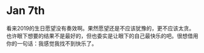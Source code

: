 # Jan 7th

看来2019的生日愿望没有奏效啊。果然愿望还是不应该犹豫的，更不应该太贪。也许眼下想要的结果不是最好的，但也委实是让眼下的自己最快乐的吧。很想借用你的一句话：我感觉我找不到快乐了。
